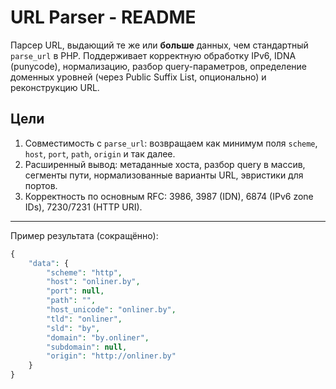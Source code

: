 # URL Parser - README

Парсер URL, выдающий те же или **больше** данных, чем стандартный `parse_url` в PHP.
Поддерживает корректную обработку IPv6, IDNA (punycode), нормализацию, разбор query-параметров,
определение доменных уровней (через Public Suffix List, опционально) и реконструкцию URL.

## Цели

1. Совместимость с `parse_url`: возвращаем как минимум поля `scheme`, `host`, `port`, `path`, `origin` и так далее.
2. Расширенный вывод: метаданные хоста, разбор query в массив, сегменты пути, нормализованные варианты URL, эвристики для портов.
3. Корректность по основным RFC: 3986, 3987 (IDN), 6874 (IPv6 zone IDs), 7230/7231 (HTTP URI).

---



Пример результата (сокращённо):

```php
{
    "data": {
        "scheme": "http",
        "host": "onliner.by",
        "port": null,
        "path": "",
        "host_unicode": "onliner.by",
        "tld": "onliner",
        "sld": "by",
        "domain": "by.onliner",
        "subdomain": null,
        "origin": "http://onliner.by"
    }
}
```


